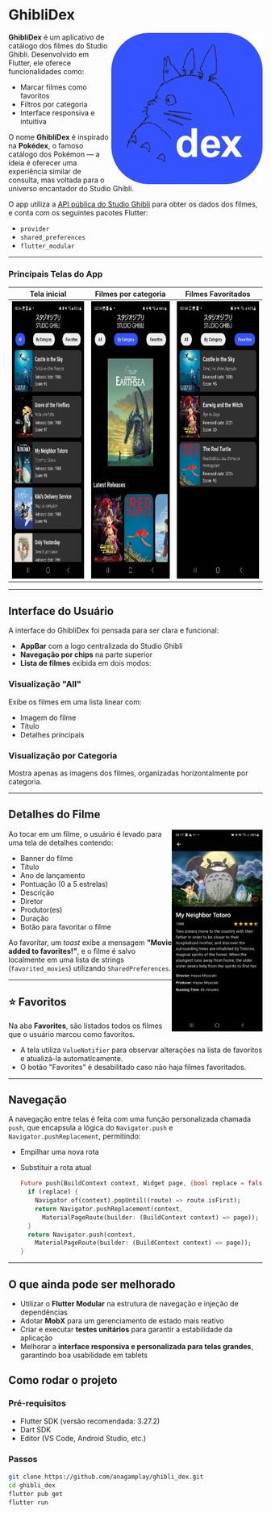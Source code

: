 # GhibliDex

<img src="assets/icone.png" alt="Icone do App" style="height: 300px; width: auto;" align="right"/>

**GhibliDex** é um aplicativo de catálogo dos filmes do Studio Ghibli. Desenvolvido em Flutter, ele oferece funcionalidades como:

- Marcar filmes como favoritos  
- Filtros por categoria  
- Interface responsiva e intuitiva

O nome **GhibliDex** é inspirado na **Pokédex**, o famoso catálogo dos Pokémon — a ideia é oferecer uma experiência similar de consulta, mas voltada para o universo encantador do Studio Ghibli.

O app utiliza a [API pública do Studio Ghibli](https://ghibliapi.vercel.app/) para obter os dados dos filmes, e conta com os seguintes pacotes Flutter:

- `provider`  
- `shared_preferences`  
- `flutter_modular`

---

### Principais Telas do App

|     Tela inicial     | Filmes por categoria |  Filmes Favoritados  |
|:--------------------:|:--------------------:|:--------------------:|
| <img src="assets/all_screen.jpg" alt="Tela inicial" style="height: 550px; width: auto;" /> | <img src="assets/by_category_screen.jpg" alt="Filmes por categoria" style="height: 550px; width: auto;" /> | <img src="assets/favorites_screen.jpg" alt="Filmes Favoritados" style="height: 550px; width: auto;" />

---

## Interface do Usuário

A interface do GhibliDex foi pensada para ser clara e funcional:

- **AppBar** com a logo centralizada do Studio Ghibli  
- **Navegação por chips** na parte superior  
- **Lista de filmes** exibida em dois modos:

### Visualização "All"
Exibe os filmes em uma lista linear com:

- Imagem do filme  
- Título  
- Detalhes principais

### Visualização por Categoria
Mostra apenas as imagens dos filmes, organizadas horizontalmente por categoria.

---

<h2>Detalhes do Filme</h2>

<img src="assets/movie_details_screen.jpg" alt="Detalhes do Filme" style="height: 400px; width: auto;" align="right"/>

<div align="left">
  <p>Ao tocar em um filme, o usuário é levado para uma tela de detalhes contendo:</p>
  <ul>
    <li>Banner do filme</li>
    <li>Título</li>
    <li>Ano de lançamento</li>
    <li>Pontuação (0 a 5 estrelas)</li>
    <li>Descrição</li>
    <li>Diretor</li>
    <li>Produtor(es)</li>
    <li>Duração</li>
    <li>Botão para favoritar o filme</li>
  </ul>
  <p>Ao favoritar, um <em>toast</em> exibe a mensagem <strong>"Movie added to favorites!"</strong>, e o filme é salvo localmente em uma lista de strings (<code>favorited_movies</code>) utilizando <code>SharedPreferences</code>.</p>
</div>

---

## ⭐ Favoritos

Na aba **Favorites**, são listados todos os filmes que o usuário marcou como favoritos.

- A tela utiliza `ValueNotifier` para observar alterações na lista de favoritos e atualizá-la automaticamente.  
- O botão "Favorites" é desabilitado caso não haja filmes favoritados.  

---

## Navegação

A navegação entre telas é feita com uma função personalizada chamada `push`, que encapsula a lógica do `Navigator.push` e `Navigator.pushReplacement`, permitindo:

- Empilhar uma nova rota  
- Substituir a rota atual

  ```dart
  Future push(BuildContext context, Widget page, {bool replace = false}) async {
    if (replace) {
      Navigator.of(context).popUntil((route) => route.isFirst);
      return Navigator.pushReplacement(context,
        MaterialPageRoute(builder: (BuildContext context) => page));
    }
    return Navigator.push(context,
      MaterialPageRoute(builder: (BuildContext context) => page));
  }

---

## O que ainda pode ser melhorado

- Utilizar o **Flutter Modular** na estrutura de navegação e injeção de dependências  
- Adotar **MobX** para um gerenciamento de estado mais reativo  
- Criar e executar **testes unitários** para garantir a estabilidade da aplicação  
- Melhorar a **interface responsiva e personalizada para telas grandes**, garantindo boa usabilidade em tablets

## Como rodar o projeto

### Pré-requisitos

- Flutter SDK (versão recomendada: 3.27.2)
- Dart SDK
- Editor (VS Code, Android Studio, etc.)

### Passos

  ```bash
  git clone https://github.com/anagamplay/ghibli_dex.git
  cd ghibli_dex
  flutter pub get
  flutter run
